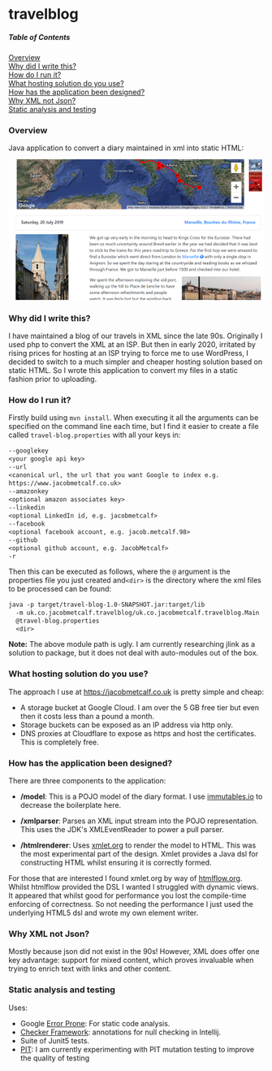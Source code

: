 # travelblog
##### Table of Contents
[Overview](#overview)  
[Why did I write this?](#why-did-i-write-this)  
[How do I run it?](#how-do-i-run-it)  
[What hosting solution do you use?](#what-hosting-solution-do-you-use)    
[How has the application been designed?](#how-has-the-application-been-designed)  
[Why XML not Json?](#why-xml-not-json)  
[Static analysis and testing](#static-analysis-and-testing)

### Overview

Java application to convert a diary maintained in xml into static HTML: 

![travel-blog.png](travel-blog.png)

### Why did I write this?
I have maintained a blog of our travels in XML since the late 90s. 
Originally I used php to convert the XML at an ISP. But then in early 2020, 
irritated by rising prices for hosting at an ISP trying to force me to use WordPress, I decided to switch to a much simpler and cheaper 
hosting solution based on static HTML. So I wrote this application to convert my files
in a static fashion prior to uploading.

### How do I run it?
Firstly build using `mvn install`. When executing it all the arguments can be specified on the command line each time, 
but I find it easier to create a file called `travel-blog.properties` with all your keys in:

```text
--googlekey
<your google api key>
--url
<canonical url, the url that you want Google to index e.g. https://www.jacobmetcalf.co.uk>
--amazonkey
<optional amazon associates key>
--linkedin
<optional LinkedIn id, e.g. jacobmetcalf>
--facebook
<optional facebook account, e.g. jacob.metcalf.98>
--github
<optional github account, e.g. JacobMetcalf>
-r 
```
Then this can be executed as follows, where the `@` argument is the properties file you just created
and`<dir>` is the directory where the xml files to be processed can be found:

```text
java -p target/travel-blog-1.0-SNAPSHOT.jar:target/lib 
  -m uk.co.jacobmetcalf.travelblog/uk.co.jacobmetcalf.travelblog.Main 
  @travel-blog.properties 
  <dir>
```

**Note:** The above module path is ugly. I am currently researching jlink
as a solution to package, but it does not deal with auto-modules out of the box.

### What hosting solution do you use?
The approach I use at https://jacobmetcalf.co.uk is pretty simple and cheap:
 * A storage bucket at Google Cloud. I am over the 5 GB free tier but even then it costs less than a pound a month.
 * Storage buckets can be exposed as an IP address via http only.
 * DNS proxies at Cloudflare to expose as https and host the certificates. This is completely free.

### How has the application been designed?
There are three components to the application:
 * **/model**: This is a POJO model of the diary format. 
   I use [immutables.io](https://immutables.github.io/) to decrease the boilerplate here.

   
 * **/xmlparser**: Parses an XML input stream into the POJO representation. 
   This uses the JDK's XMLEventReader to power a pull parser.
   

 * **/htmlrenderer**: Uses [xmlet.org](https://github.com/xmlet) to render the model to HTML. 
   This was the most experimental part of the design. Xmlet provides a Java dsl for constructing
   HTML whilst ensuring it is correctly formed.

For those that are interested I found xmlet.org by way of [htmlflow.org](https://htmlflow.org/). 
Whilst htmlflow provided the DSL I wanted I struggled with dynamic views. It appeared that whilst
good for performance you lost the compile-time enforcing of correctness. So not needing the 
performance I just used the underlying HTML5 dsl and wrote my own element writer.

### Why XML not Json?
Mostly because json did not exist in the 90s! However, XML does offer one key advantage: support for mixed content,
which proves invaluable when trying to enrich text with links and other content.

### Static analysis and testing 
Uses:
 * Google [Error Prone](https://errorprone.info/): For static code analysis.
 * [Checker Framework](https://checkerframework.org/): annotations for null checking in Intellij.
 * Suite of Junit5 tests.
 * [PIT](https://pitest.org/): I am currently experimenting with PIT mutation testing to improve the quality of testing
